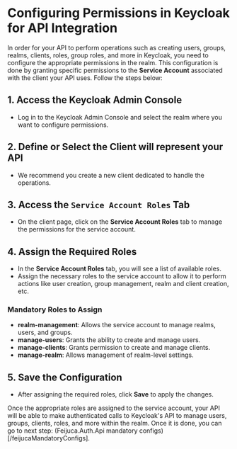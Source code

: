# Configuring Permissions in Keycloak for API Integration

In order for your API to perform operations such as creating users, groups, realms, clients, roles, group roles, and more in Keycloak, you need to configure the appropriate permissions in the realm. 
This configuration is done by granting specific permissions to the **Service Account** associated with the client your API uses. Follow the steps below:

## 1. Access the Keycloak Admin Console
- Log in to the Keycloak Admin Console and select the realm where you want to configure permissions.

## 2. Define or Select the Client will represent your API
- We recommend you create a new client dedicated to handle the operations.

## 3. Access the `Service Account Roles` Tab
- On the client page, click on the **Service Account Roles** tab to manage the permissions for the service account.

## 4. Assign the Required Roles
- In the **Service Account Roles** tab, you will see a list of available roles.
- Assign the necessary roles to the service account to allow it to perform actions like user creation, group management, realm and client creation, etc.

### Mandatory Roles to Assign
- **realm-management**: Allows the service account to manage realms, users, and groups.
- **manage-users**: Grants the ability to create and manage users.
- **manage-clients**: Grants permission to create and manage clients.
- **manage-realm**: Allows management of realm-level settings.

## 5. Save the Configuration
- After assigning the required roles, click **Save** to apply the changes.

Once the appropriate roles are assigned to the service account, your API will be able to make authenticated calls to Keycloak's API to manage users, groups, clients, roles, and more within the realm.
Once it is done, you can go to next step: (Feijuca.Auth.Api mandatory configs)[/feijucaMandatoryConfigs].

